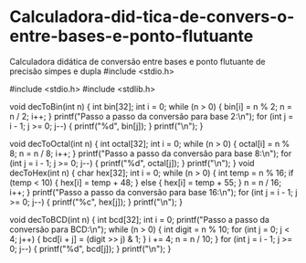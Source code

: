 # Calculadora-did-tica-de-convers-o-entre-bases-e-ponto-flutuante
Calculadora didática de conversão entre bases e ponto flutuante de precisão simpes e dupla
#include <stdio.h>


#include <stdio.h>
#include <stdlib.h>

void decToBin(int n) {
    int bin[32];
    int i = 0;
    while (n > 0) {
        bin[i] = n % 2;
        n = n / 2;
        i++;
    }
    printf("Passo a passo da conversão para base 2:\n");
    for (int j = i - 1; j >= 0; j--) {
        printf("%d", bin[j]);
    }
    printf("\n");
}

void decToOctal(int n) {
    int octal[32];
    int i = 0;
    while (n > 0) {
        octal[i] = n % 8;
        n = n / 8;
        i++;
    }
    printf("Passo a passo da conversão para base 8:\n");
    for (int j = i - 1; j >= 0; j--) {
        printf("%d", octal[j]);
    }
    printf("\n");
}
void decToHex(int n) {
    char hex[32];
    int i = 0;
    while (n > 0) {
        int temp = n % 16;
        if (temp < 10) {
            hex[i] = temp + 48;
        } else {
            hex[i] = temp + 55;
        }
        n = n / 16;
        i++;
    }
    printf("Passo a passo da conversão para base 16:\n");
    for (int j = i - 1; j >= 0; j--) {
        printf("%c", hex[j]);
    }
    printf("\n");
}

void decToBCD(int n) {
    int bcd[32];
    int i = 0;
    printf("Passo a passo da conversão para BCD:\n");
    while (n > 0) {
        int digit = n % 10;
        for (int j = 0; j < 4; j++) {
            bcd[i + j] = (digit >> j) & 1;
        }
        i += 4;
        n = n / 10;
    }
    for (int j = i - 1; j >= 0; j--) {
        printf("%d", bcd[j]);
    }
    printf("\n");
}
